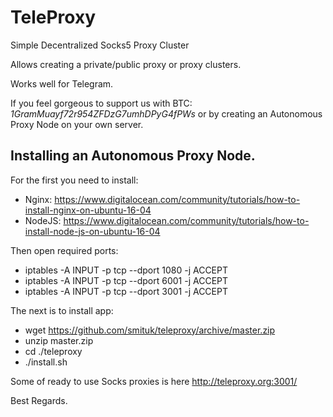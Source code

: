 # TeleProxy

Simple Decentralized Socks5 Proxy Cluster

Allows creating a private/public proxy or proxy clusters.

Works well for Telegram.

If you feel gorgeous to support us with BTC: *1GramMuayf72r954ZFDzG7umhDPyG4fPWs* or by creating an Autonomous Proxy Node on your own server.

## Installing an Autonomous Proxy Node.

For the first you need to install:
* Nginx: https://www.digitalocean.com/community/tutorials/how-to-install-nginx-on-ubuntu-16-04
* NodeJS: https://www.digitalocean.com/community/tutorials/how-to-install-node-js-on-ubuntu-16-04

Then open required ports:
* iptables -A INPUT -p tcp --dport 1080 -j ACCEPT
* iptables -A INPUT -p tcp --dport 6001 -j ACCEPT
* iptables -A INPUT -p tcp --dport 3001 -j ACCEPT

The next is to install app:
* wget https://github.com/smituk/teleproxy/archive/master.zip
* unzip master.zip
* cd ./teleproxy
* ./install.sh


Some of ready to use Socks proxies is here http://teleproxy.org:3001/

Best Regards.

